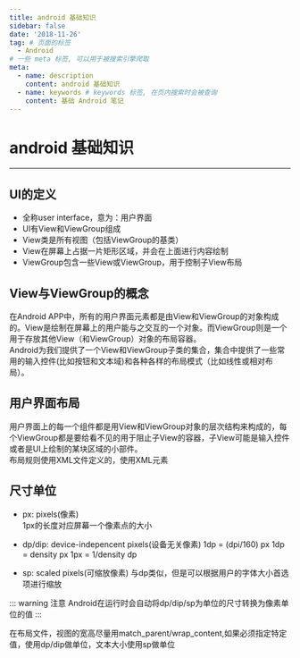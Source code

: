 ```yaml
---
title: android 基础知识
sidebar: false
date: '2018-11-26'
tag: # 页面的标签 
  - Android
# 一些 meta 标签, 可以用于被搜索引擎爬取
meta:
  - name: description
    content: android 基础知识
  - name: keywords # keywords 标签, 在页内搜索时会被查询
    content: 基础 Android 笔记
---
```

<!-- more 摘抄 -->

# android 基础知识
--------------------------------------
## UI的定义
+ 全称user interface，意为：用户界面
+ UI有View和ViewGroup组成
+ View类是所有视图（包括ViewGroup的基类）
+ View在屏幕上占据一片矩形区域，并会在上面进行内容绘制
+ ViewGroup包含一些View或ViewGroup，用于控制子View布局

## View与ViewGroup的概念
在Android APP中，所有的用户界面元素都是由View和ViewGroup的对象构成的。View是绘制在屏幕上的用户能与之交互的一个对象。而ViewGroup则是一个用于存放其他View（和ViewGroup）对象的布局容器。  
Android为我们提供了一个View和ViewGroup子类的集合，集合中提供了一些常用的输入控件(比如按钮和文本域)和各种各样的布局模式（比如线性或相对布局）。

## 用户界面布局
用户界面上的每一个组件都是用View和ViewGroup对象的层次结构来构成的，每个ViewGroup都是要给看不见的用于阻止子View的容器，子View可能是输入控件或者是UI上绘制的某块区域的小部件。  
布局规则使用XML文件定义的，使用XML元素

## 尺寸单位
+ px: pixels(像素)  
  1px的长度对应屏幕一个像素点的大小

+ dp/dip: device-indepencent pixels(设备无关像素)
  1dp = (dpi/160) px
  1dp = density px
  1px = 1/density dp

+ sp: scaled pixels(可缩放像素)
  与dp类似，但是可以根据用户的字体大小首选项进行缩放

::: warning 注意
Android在运行时会自动将dp/dip/sp为单位的尺寸转换为像素单位的值
:::

在布局文件，视图的宽高尽量用match_parent/wrap_content,如果必须指定特定值，使用dp/dip做单位，文本大小使用sp做单位

